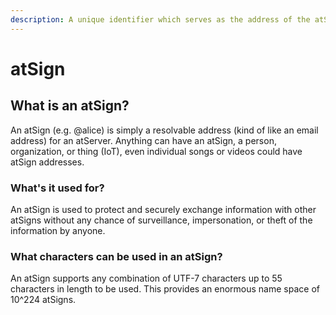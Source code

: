 ```yaml
---
description: A unique identifier which serves as the address of the atServer
---
```


# atSign

## What is an atSign?

An atSign (e.g. @alice) is simply a resolvable address (kind of like an email address) for an atServer. Anything can have an atSign, a person, organization, or thing (IoT), even individual songs or videos could have atSign addresses.

### What's it used for?

An atSign is used to protect and securely exchange information with other atSigns without any chance of surveillance, impersonation, or theft of the information by anyone.

### What characters can be used in an atSign?

An atSign supports any combination of UTF-7 characters up to 55 characters in length to be used. This provides an enormous name space of 10^224 atSigns.
